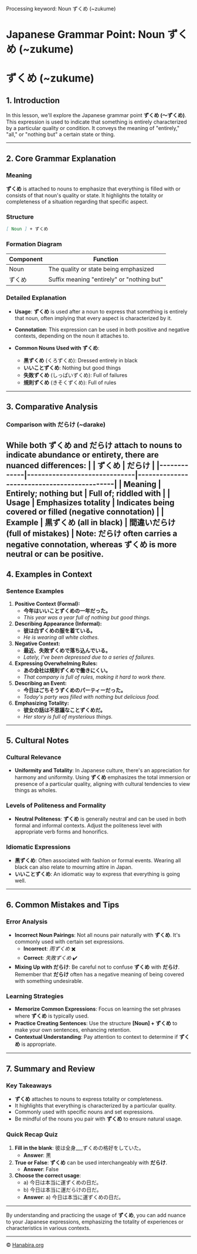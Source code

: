 Processing keyword: Noun ずくめ (~zukume)
# Japanese Grammar Point: Noun ずくめ (~zukume)
# ずくめ (~zukume)
## 1. Introduction
In this lesson, we'll explore the Japanese grammar point **ずくめ (～ずくめ)**. This expression is used to indicate that something is entirely characterized by a particular quality or condition. It conveys the meaning of "entirely," "all," or "nothing but" a certain state or thing.

---
## 2. Core Grammar Explanation
### Meaning
**ずくめ** is attached to nouns to emphasize that everything is filled with or consists of that noun's quality or state. It highlights the totality or completeness of a situation regarding that specific aspect.
### Structure
```markdown
[ Noun ] + ずくめ
```
### Formation Diagram
| **Component**  |             **Function**             |
|----------------|--------------------------------------|
|      Noun      | The quality or state being emphasized |
|     ずくめ     | Suffix meaning "entirely" or "nothing but" |
### Detailed Explanation
- **Usage**: **ずくめ** is used after a noun to express that something is entirely that noun, often implying that every aspect is characterized by it.
  
- **Connotation**: This expression can be used in both positive and negative contexts, depending on the noun it attaches to.
- **Common Nouns Used with ずくめ**:
  - **黒ずくめ** (くろずくめ): Dressed entirely in black
  - **いいことずくめ**: Nothing but good things
  - **失敗ずくめ** (しっぱいずくめ): Full of failures
  - **規則ずくめ** (きそくずくめ): Full of rules
---
## 3. Comparative Analysis
### Comparison with だらけ (~darake)
While both **ずくめ** and **だらけ** attach to nouns to indicate abundance or entirety, there are nuanced differences:
|             | **ずくめ**                   | **だらけ**                                 |
|-------------|------------------------------|--------------------------------------------|
| **Meaning** | Entirely; nothing but        | Full of; riddled with                      |
| **Usage**   | Emphasizes totality          | Indicates being covered or filled (negative connotation) |
| **Example** | **黒ずくめ** (all in black)  | **間違いだらけ** (full of mistakes)        |
**Note**: **だらけ** often carries a negative connotation, whereas **ずくめ** is more neutral or can be positive.
---
## 4. Examples in Context
### Sentence Examples
1. **Positive Context (Formal):**
   - **今年はいいことずくめの一年だった。**
   - *This year was a year full of nothing but good things.*
2. **Describing Appearance (Informal):**
   - **彼は白ずくめの服を着ている。**
   - *He is wearing all white clothes.*
3. **Negative Context:**
   - **最近、失敗ずくめで落ち込んでいる。**
   - *Lately, I've been depressed due to a series of failures.*
4. **Expressing Overwhelming Rules:**
   - **あの会社は規則ずくめで働きにくい。**
   - *That company is full of rules, making it hard to work there.*
5. **Describing an Event:**
   - **今日はごちそうずくめのパーティーだった。**
   - *Today's party was filled with nothing but delicious food.*
6. **Emphasizing Totality:**
   - **彼女の話は不思議なことずくめだ。**
   - *Her story is full of mysterious things.*
---
## 5. Cultural Notes
### Cultural Relevance
- **Uniformity and Totality**: In Japanese culture, there's an appreciation for harmony and uniformity. Using **ずくめ** emphasizes the total immersion or presence of a particular quality, aligning with cultural tendencies to view things as wholes.
### Levels of Politeness and Formality
- **Neutral Politeness**: **ずくめ** is generally neutral and can be used in both formal and informal contexts. Adjust the politeness level with appropriate verb forms and honorifics.
### Idiomatic Expressions
- **黒ずくめ**: Often associated with fashion or formal events. Wearing all black can also relate to mourning attire in Japan.
- **いいことずくめ**: An idiomatic way to express that everything is going well.
---
## 6. Common Mistakes and Tips
### Error Analysis
- **Incorrect Noun Pairings**: Not all nouns pair naturally with **ずくめ**. It's commonly used with certain set expressions.
  - **Incorrect**: *雨ずくめ* ✖️
  - **Correct**: *失敗ずくめ* ✔️
- **Mixing Up with だらけ**: Be careful not to confuse **ずくめ** with **だらけ**. Remember that **だらけ** often has a negative meaning of being covered with something undesirable.
### Learning Strategies
- **Memorize Common Expressions**: Focus on learning the set phrases where **ずくめ** is typically used.
- **Practice Creating Sentences**: Use the structure **[Noun] + ずくめ** to make your own sentences, enhancing retention.
- **Contextual Understanding**: Pay attention to context to determine if **ずくめ** is appropriate.
---
## 7. Summary and Review
### Key Takeaways
- **ずくめ** attaches to nouns to express totality or completeness.
- It highlights that everything is characterized by a particular quality.
- Commonly used with specific nouns and set expressions.
- Be mindful of the nouns you pair with **ずくめ** to ensure natural usage.
### Quick Recap Quiz
1. **Fill in the blank**: 彼は全身___ずくめの格好をしていた。
   - **Answer**: 黒
2. **True or False**: **ずくめ** can be used interchangeably with **だらけ**.
   - **Answer**: False
3. **Choose the correct usage**:
   - a) 今日は本当に運ずくめの日だ。
   - b) 今日は本当に運だらけの日だ。
   - **Answer**: a) 今日は本当に運ずくめの日だ。
---
By understanding and practicing the usage of **ずくめ**, you can add nuance to your Japanese expressions, emphasizing the totality of experiences or characteristics in various contexts.


---

© [Hanabira.org](https://hanabira.org)
